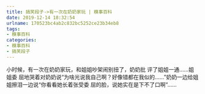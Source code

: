```yaml
---
title: 搞笑段子->有一次在奶奶家玩 | 糗事百科
date: 2019-12-14 18:32:54
urlname: 170523bc4ab2c832bc5252ce23b34eb8
tags: 
- 糗事百科
categories:
- 糗事百科
- 搞笑段子
---
```

小时候，有一次在奶奶家玩，和姐姐吵架闹别扭了，奶奶批 评了姐姐一通……姐姐委 屈地哭着对奶奶说“为啥光说我自己啊？好像错都在我似的……”奶奶一边给姐姐擦泪一边说“你看看她长着张受委 屈的脸，说她实在是下不了口啊”……


